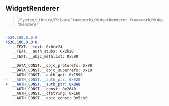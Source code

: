 ## WidgetRenderer

> `/System/Library/PrivateFrameworks/WidgetRenderer.framework/WidgetRenderer`

```diff

-529.100.0.0.0
+530.100.0.0.0
   __TEXT.__text: 0x6cc24
   __TEXT.__auth_stubs: 0x2b20
   __TEXT.__objc_methlist: 0x590

   __DATA_CONST.__objc_protorefs: 0x90
   __DATA_CONST.__objc_superrefs: 0x10
   __AUTH_CONST.__auth_got: 0x1598
-  __AUTH_CONST.__auth_ptr: 0x920
+  __AUTH_CONST.__auth_ptr: 0x8e8
   __AUTH_CONST.__const: 0x2640
   __AUTH_CONST.__cfstring: 0x160
   __AUTH_CONST.__objc_const: 0x5cb0

```
